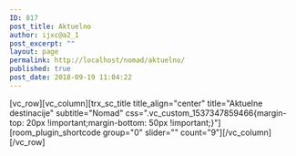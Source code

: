 ```yaml
---
ID: 817
post_title: Aktuelno
author: ijxc@a2_1
post_excerpt: ""
layout: page
permalink: http://localhost/nomad/aktuelno/
published: true
post_date: 2018-09-19 11:04:22
---
```

[vc_row][vc_column][trx_sc_title title_align="center" title="Aktuelne destinacije" subtitle="Nomad" css=".vc_custom_1537347859466{margin-top: 20px !important;margin-bottom: 50px !important;}"][room_plugin_shortcode group="0" slider="" count="9"][/vc_column][/vc_row]